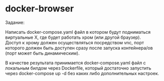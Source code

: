 # docker-browser

Задание:

Написать docker-compose.yaml файл в котором будут подниматься виртуальные X, где будет работать хром (или другой браузер).  
Доступ к хрому должен осуществляться посредством vnc, порт которого должен быть доступен сразу после запуска контейнера/ов (порт может быть динамическим). 

В качестве результата принимается docker-compose.yaml файл с локальным билдом через Dockerfile, который достаточно запустить через 
docker-compose up -d без каких  либо дополнительных настроек.
